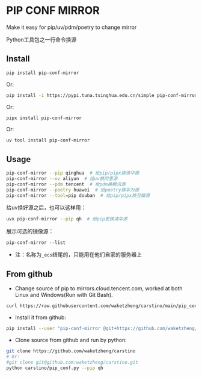 # PIP CONF MIRROR

Make it easy for pip/uv/pdm/poetry to change mirror

Python工具包之一行命令换源

## Install

```bash
pip install pip-conf-mirror
```
Or:
```bash
pip install -i https://pypi.tuna.tsinghua.edu.cn/simple pip-conf-mirror
```
Or:
```bash
pipx install pip-conf-mirror
```
Or:
```bash
uv tool install pip-conf-mirror
```
## Usage
```bash
pip-conf-mirror --pip qinghua  # 给pip/pipx换清华源
pip-conf-mirror --uv aliyun  # 给uv换阿里源
pip-conf-mirror --pdm tencent  # 给pdm换腾讯源
pip-conf-mirror --poetry huawei  # 给poetry换华为源
pip-conf-mirror --tool=pip douban  # 给pip/pipx换豆瓣源
```
给uv换好源之后，也可以这样用：
```bash
uvx pip-conf-mirror --pip qh  # 给pip更换清华源
```
展示可选的镜像源：
```
pip-conf-mirror --list
```
- 注：名称为`_ecs`结尾的，只能用在他们自家的服务器上

## From github
- Change source of pip to mirrors.cloud.tencent.com, worked at both Linux and Windows(Run with Git Bash).
```bash
curl https://raw.githubusercontent.com/waketzheng/carstino/main/pip_conf.py|python
```
- Install it from github:
```bash
pip install --user "pip-conf-mirror @git+https://github.com/waketzheng/carstino"
```
- Clone source from github and run by python:
```bash
git clone https://github.com/waketzheng/carstino
# Or:
#git clone git@github.com:waketzheng/carstino.git
python carstino/pip_conf.py --pip qh
```
